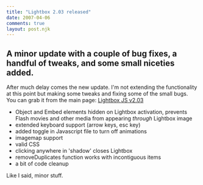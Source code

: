 ```yaml
---
title: "Lightbox 2.03 released"
date: 2007-04-06
comments: true
layout: post.njk
---
```

<h2 class="post-subtitle">A minor update with a couple of bug fixes, a handful of tweaks, and some small niceties added.</h2>

After much delay comes the new update. I'm not extending the functionality at this point but making some tweaks and fixing some of the small bugs. You can grab it from the main page: [Lightbox JS v2.03][1]

 [1]: http://www.lokeshdhakar.com/projects/lightbox2/

*   Object and Embed elements hidden on Lightbox activation, prevents Flash movies and other media from appearing *through* Lightbox image
*   extended keyboard support (arrow keys, esc key)
*   added toggle in Javascript file to turn off animations
*   imagemap support
*   valid CSS
*   clicking anywhere in 'shadow' closes Lightbox
*   removeDuplicates function works with incontiguous items
*   a bit of code cleanup

Like I said, minor stuff.
